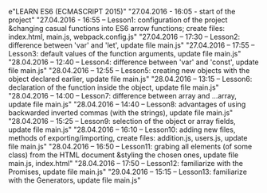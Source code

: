 ﻿e"LEARN ES6 (ECMASCRIPT 2015)" 
"27.04.2016 - 16:05 - start of the project" 
"27.04.2016 - 16:55 – Lesson1: configuration of the project &changing casual functions into ES6 arrow functions; create files: index.html, main.js, webpack.config.js" 
"27.04.2016 – 17:30 – Lesson2: difference between 'var' and 'let', update file main.js" 
"27.04.2016 – 17:55 – Lesson3: default values of the function arguments, update file main.js" 
"28.04.2016 – 12:40 – Lesson4: difference between 'var' and 'const', update file main.js" 
"28.04.2016 – 12:55 – Lesson5: creating new objects with the object declared earlier, update file main.js" 
"28.04.2016 – 13:15 – Lesson6: declaration of the function inside the object, update file main.js" 
"28.04.2016 – 14:00 – Lesson7: difference between array and ...array, update file main.js" 
"28.04.2016 – 14:40 – Lesson8: advantages of using backwarded inverted commas (with the strings), update file main.js" 
"28.04.2016 – 15:25 – Lesson9: selection of the object or array fields, update file main.js" 
"28.04.2016 – 16:10 – Lesson10: adding new files, methods of exporting/importing, create files: addition.js, users.js, update file main.js" 
"28.04.2016 – 16:50 – Lesson11: grabing all elements (of some class) from the HTML document &styling the chosen ones, update file main.js, index.html" 
"28.04.2016 – 17:50 – Lesson12: familiarize with the Promises, update file main.js" 
"29.04.2016 – 15:15 – Lesson13: familiarize with the Generators, update file main.js" 
